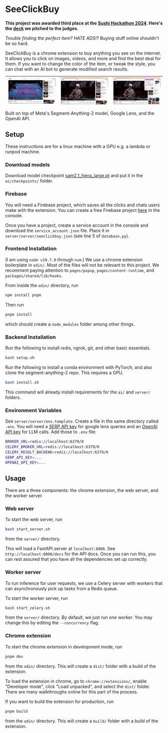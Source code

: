 # SeeClickBuy

**This project was awarded third place at the [Sushi Hackathon 2024](https://sushihackathon.com). Here's the [deck](https://docsend.com/view/vp8tgjwfptiattyn) we pitched to the judges.** 

*Trouble finding the perfect item? HATE ADS!?* Buying stuff online shouldn't be so hard.

SeeClickBuy is a chrome extension to buy anything you see on the internet. It allows you to click on images, videos, and more and find the best deal for them. If you want to change the color of the item, or tweak the style, you can chat with an AI bot to generate modified search results. 

| ![GIF 1](./assets/clip1.gif) | ![GIF 2](./assets/clip2.gif) | ![GIF 3](./assets/clip3.gif) |
|----------------------------------------|----------------------------------------|----------------------------------------|

Built on top of Meta's Segment-Anything-2 model, Google Lens, and the OpenAI API.

## Setup

These instructions are for a linux machine with a GPU e.g. a lambda or runpod machine. 

### Download models

Download model checkpoint [sam2.1_hiera_large.pt](https://dl.fbaipublicfiles.com/segment_anything_2/092824/sam2.1_hiera_large.pt) and put it in the `ai/checkpoints/` folder.

### Firebase 

You will need a Firebase project, which saves all the clicks and chats users make with the extension. You can create a free Firebase project [here](https://firebase.google.com/) in the console. 

Once you have a project, create a service account in the console and download the `service_account.json` file. Place it in `server/server/seeclickbuy.json` (see line 5 of `database.py`). 

### Frontend Installation

(I am using `node v19.7.0` through `nvm`.) We use a chrome extension boilerplate in `odin/`. Most of the files will not be relevant to this project. We recomment paying attention to `pages/popup`, `pages/content-runtime`, and `packages/shared/lib/hooks`.

From inside the `odin/` directory, run 
```bash
npm install pnpm
```
Then run 
```bash
pnpm install
```
which should create a `node_modules` folder among other things.  

### Backend Installation

Run the following to install redis, ngrok, git, and other basic essentials.
```bash
bash setup.sh
```
Run the following to install a conda environment with PyTorch, and also clone the segment-anything-2 repo. This requires a GPU. 
```bash
bash install.sh
```
This command will already install requirements for the `ai/` and `server/` folders.

### Environment Variables

See `server/server/env.template`. Create a file in the same directory called `.env`. You will need a [SERP API key](https://serpapi.com) for google lens queries and an [OpenAI API key](https://platform.openai.com/api-keys) for LLM calls. Add those to `.env` file:
```bash
BROKER_URL=redis://localhost:6379/0
CELERY_BROKER_URL=redis://localhost:6379/0
CELERY_RESULT_BACKEND=redis://localhost:6379/0
SERP_API_KEY=...
OPENAI_API_KEY=...
```

## Usage

There are a three components: the chrome extension, the web server, and the worker server. 

### Web server

To start the web server, run 
```bash
bash start_server.sh
```
from the `server/` directory. 

This will load a FastAPI server at `localhost:8000`. See `http://localhost:8000/docs` for the API docs. 
Once you can run this, you can rest assured that you have all the dependencies set up correctly. 

### Worker server

To run inference for user requests, we use a Celery server with workers that can asynchronously pick up tasks from a Redis queue. 

To start the worker server, run 
```bash
bash start_celery.sh
```
from the `server/` directory. By default, we just run one worker. You may change this by editing the `--concurrency` flag. 

### Chrome extension

To start the chrome extension in development mode, run
```bash
pnpm dev
```
from the `odin/` directory. This will create a `dist/` folder with a build of the extension. 

To load the extension in chrome, go to `chrome://extensions/`, enable "Developer mode", click "Load unpacked", and select the `dist/` folder. There are many walkthroughs online for this part of the process. 

If you want to build the extension for production, run 
```bash
pnpm build
```
from the `odin/` directory. This will create a `build/` folder with a build of the extension. 
